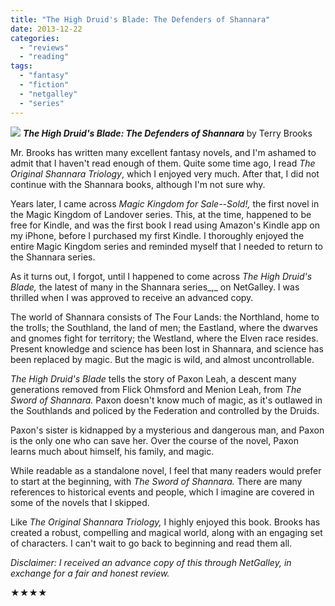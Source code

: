 ```yaml
---
title: "The High Druid's Blade: The Defenders of Shannara"
date: 2013-12-22
categories: 
  - "reviews"
  - "reading"
tags: 
  - "fantasy"
  - "fiction"
  - "netgalley"
  - "series"
---
```


![](images/91PgxuAjfCL._SL1500_.jpg) **_The High Druid's Blade: The Defenders of Shannara_** by Terry Brooks

Mr. Brooks has written many excellent fantasy novels, and I'm ashamed to admit that I haven't read enough of them. Quite some time ago, I read _The Original Shannara Triology_, which I enjoyed very much. After that, I did not continue with the Shannara books, although I'm not sure why.

Years later, I came across _Magic Kingdom for Sale--Sold!,_ the first novel in the Magic Kingdom of Landover series. This, at the time, happened to be free for Kindle, and was the first book I read using Amazon's Kindle app on my iPhone, before I purchased my first Kindle. I thoroughly enjoyed the entire Magic Kingdom series and reminded myself that I needed to return to the Shannara series.

As it turns out, I forgot, until I happened to come across _The High Druid's Blade,_ the latest of many in the Shannara series_,_ on NetGalley. I was thrilled when I was approved to receive an advanced copy.

The world of Shannara consists of The Four Lands: the Northland, home to the trolls; the Southland, the land of men; the Eastland, where the dwarves and gnomes fight for territory; the Westland, where the Elven race resides. Present knowledge and science has been lost in Shannara, and science has been replaced by magic. But the magic is wild, and almost uncontrollable.

_The High Druid's Blade_ tells the story of Paxon Leah, a descent many generations removed from Flick Ohmsford and Menion Leah, from _The Sword of Shannara._ Paxon doesn't know much of magic, as it's outlawed in the Southlands and policed by the Federation and controlled by the Druids.

Paxon's sister is kidnapped by a mysterious and dangerous man, and Paxon is the only one who can save her. Over the course of the novel, Paxon learns much about himself, his family, and magic.

While readable as a standalone novel, I feel that many readers would prefer to start at the beginning, with _The Sword of Shannara._ There are many references to historical events and people, which I imagine are covered in some of the novels that I skipped.

Like _The Original Shannara Triology,_ I highly enjoyed this book. Brooks has created a robust, compelling and magical world, along with an engaging set of characters. I can't wait to go back to beginning and read them all.

_Disclaimer: I received an advance copy of this through NetGalley, in exchange for a fair and honest review._

★★★★
